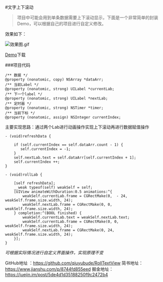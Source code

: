 #文字上下滚动
>项目中可能会用到单条数据需要上下滚动显示，下面是一个非常简单的封装Demo，可以根据自己的项目进行自定义修改。

效果如下：


![效果图.gif](https://upload-images.jianshu.io/upload_images/16734246-34341a968c5a4cf1.gif?imageMogr2/auto-orient/strip)

[Demo](https://github.com/qiuyubude/RollTextView)下载

###项目代码
```
/** 数据 */
@property (nonatomic, copy) NSArray *dataArr;
/** 当前Label */
@property (nonatomic, strong) UILabel *currentLab;
/** 下一个label */
@property (nonatomic, strong) UILabel *nextLab;
/** 定时器 */
@property (nonatomic, strong) NSTimer *timer;
/** 当前下标 */
@property (nonatomic, assign) NSInteger currentIndex;
```

主要实现思路：通过两个Lab进行动画操作实现上下滚动再进行数据赋值操作
```
- (void)refreshData {

    if (self.currentIndex == self.dataArr.count - 1) {
       self.currentIndex = -1;
    }
    self.nextLab.text = self.dataArr[self.currentIndex + 1];
    self.currentIndex ++;
}

- (void)rollLab {
    
    [self refreshData];
    __weak typeof(self) weakSelf = self;
    [UIView animateWithDuration:0.5 animations:^{
        weakSelf.currentLab.frame = CGRectMake(0,  - 24, weakSelf.frame.size.width, 24);
        weakSelf.nextLab.frame = CGRectMake(0, 0, weakSelf.frame.size.width, 24);
    } completion:^(BOOL finished) {
        weakSelf.currentLab.text = weakSelf.nextLab.text;
        weakSelf.currentLab.frame = CGRectMake(0, 0, weakSelf.frame.size.width, 24);
        weakSelf.nextLab.frame = CGRectMake(0, 24, weakSelf.frame.size.width, 24);
    }];
}

```
*可根据实际情况进行自定义界面操作，实现原理不变*

GitHub地址 ：https://github.com/qiuyubude/RollTextView
简书地址：https://www.jianshu.com/p/8744fd855eed
掘金地址：https://juejin.im/post/5de4d1d35188250f9c2472b4
